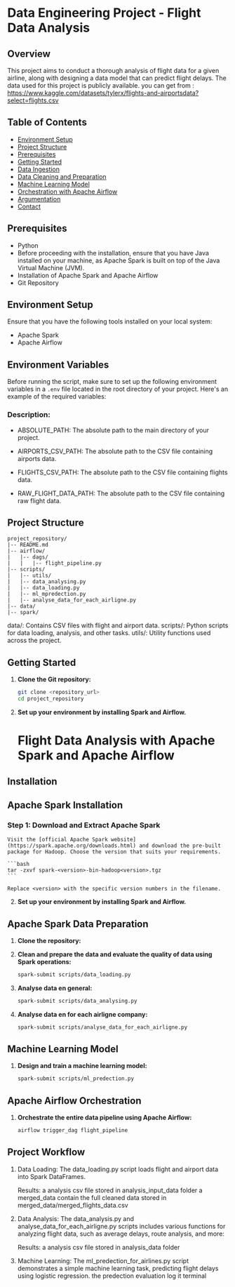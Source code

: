 # Data Engineering Project - Flight Data Analysis

## Overview

This project aims to conduct a thorough analysis of flight data for a given airline, along with designing a data model that can predict flight delays. The data used for this project is publicly available. you can get from : https://www.kaggle.com/datasets/tylerx/flights-and-airportsdata?select=flights.csv



## Table of Contents

- [Environment Setup](#environment-setup)
- [Project Structure](#project-structure)
- [Prerequisites](#prerequisites)
- [Getting Started](#getting-started)
- [Data Ingestion](#data-ingestion)
- [Data Cleaning and Preparation](#data-cleaning-and-preparation)
- [Machine Learning Model](#machine-learning-model)
- [Orchestration with Apache Airflow](#orchestration-with-apache-airflow)
- [Argumentation](#argumentation)
- [Contact](#contact)


## Prerequisites


- Python 
- Before proceeding with the installation, ensure that you have Java installed on your machine, as Apache Spark is built on top of the Java Virtual      Machine (JVM).
- Installation of Apache Spark and Apache Airflow
- Git Repository

## Environment Setup

Ensure that you have the following tools installed on your local system:

- Apache Spark
- Apache Airflow


## Environment Variables

Before running the script, make sure to set up the following environment variables in a `.env` file located in the root directory of your project. Here's an example of the required variables:

### Description:

  - ABSOLUTE_PATH: The absolute path to the main directory of your project.

  - AIRPORTS_CSV_PATH: The absolute path to the CSV file containing airports data.

  - FLIGHTS_CSV_PATH: The absolute path to the CSV file containing flights data.

  - RAW_FLIGHT_DATA_PATH: The absolute path to the CSV file containing raw flight data.


## Project Structure

```plaintext
project_repository/
|-- README.md
|-- airflow/
|   |-- dags/
|   |   |-- flight_pipeline.py
|-- scripts/
|   |-- utils/
|   |-- data_analysing.py
|   |-- data_loading.py
|   |-- ml_mpredection.py
|   |-- analyse_data_for_each_airligne.py
|-- data/
|-- spark/
```


data/: Contains CSV files with flight and airport data.
scripts/: Python scripts for data loading, analysis, and other tasks.
utils/: Utility functions used across the project.



## Getting Started

1. **Clone the Git repository:**

   ```bash
   git clone <repository_url>
   cd project_repository
   ```

2. **Set up your environment by installing Spark and Airflow.**
   # Flight Data Analysis with Apache Spark and Apache Airflow

## Installation




## Apache Spark Installation

  ### Step 1: Download and Extract Apache Spark

    Visit the [official Apache Spark website](https://spark.apache.org/downloads.html) and download the pre-built package for Hadoop. Choose the version that suits your requirements.

    ```bash
    tar -zxvf spark-<version>-bin-hadoop<version>.tgz
    ```

    Replace <version> with the specific version numbers in the filename.

2. **Set up your environment by installing Spark and Airflow.**


## Apache Spark Data Preparation

1. **Clone the repository:**

 
2. **Clean and prepare the data and evaluate the quality of data using Spark operations:**

   ```bash
   spark-submit scripts/data_loading.py
   ```

3. **Analyse data en general:**

   ```bash
   spark-submit scripts/data_analysing.py
   ```

4. **Analyse data en for each airligne company:**

   ```bash
   spark-submit scripts/analyse_data_for_each_airligne.py
   ```


## Machine Learning Model

1. **Design and train a machine learning model:**

   ```bash
   spark-submit scripts/ml_predection.py
   ```


## Apache Airflow Orchestration

1. **Orchestrate the entire data pipeline using Apache Airflow:**

   ```bash
   airflow trigger_dag flight_pipeline
   ```

##  Project Workflow

  1.  Data Loading: The data_loading.py script loads flight and airport data into Spark DataFrames.
     
      Results: a analysis csv file stored in analysis_input_data  folder
               a merged_data contain the full cleaned data stored in merged_data/merged_flights_data.csv

  2. Data Analysis: The data_analysis.py and analyse_data_for_each_airligne.py scripts includes various functions for analyzing flight data, such as average delays, route analysis, and more:

        Results: a analysis csv file stored in analysis_data  folder

  3. Machine Learning: The ml_predection_for_airlines.py script demonstrates a simple machine learning task, predicting flight delays using logistic regression.
      the predection evaluation log it terminal


  
